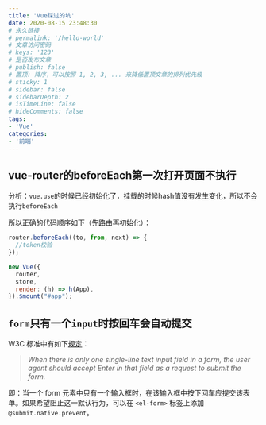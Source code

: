 ```yaml
---
title: 'Vue踩过的坑'
date: 2020-08-15 23:48:30
# 永久链接
# permalink: '/hello-world'
# 文章访问密码
# keys: '123'
# 是否发布文章
# publish: false
# 置顶: 降序，可以按照 1, 2, 3, ... 来降低置顶文章的排列优先级
# sticky: 1
# sidebar: false
# sidebarDepth: 2
# isTimeLine: false
# hideComments: false
tags:
- 'Vue'
categories:
- '前端'
---
```


## vue-router的beforeEach第一次打开页面不执行
分析：`vue.use`的时候已经初始化了，挂载的时候hash值没有发生变化，所以不会执行`beforeEach`

所以正确的代码顺序如下（先路由再初始化）：
```javascript
router.beforeEach((to, from, next) => {
  //token校验
});

new Vue({
  router,
  store,
  render: (h) => h(App),
}).$mount("#app");
```

## `form`只有一个`input`时按回车会自动提交
W3C 标准中有如下[规定](https://www.w3.org/MarkUp/html-spec/html-spec_8.html#SEC8.2)：

> *When there is only one single-line text input field in a form, the user agent should accept Enter in that field as a request to submit the form.*

即：当一个 form 元素中只有一个输入框时，在该输入框中按下回车应提交该表单。如果希望阻止这一默认行为，可以在 `<el-form>` 标签上添加 `@submit.native.prevent`。

